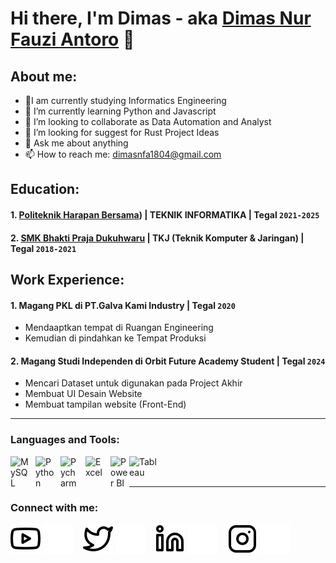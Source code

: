 # Hi there, I'm Dimas - aka [Dimas Nur Fauzi Antoro](https://www.youtube.com/channel/UCqJtRYk-jfmRN1dZfOaFnxA) 👋
## About me:
- 🔭I am currently studying Informatics Engineering
- 🌱 I’m currently learning Python and Javascript
- 👯 I’m looking to collaborate as Data Automation and Analyst
- 🤔 I’m looking for suggest for Rust Project Ideas
- 💬 Ask me about anything
- 📫 How to reach me: dimasnfa1804@gmail.com

## Education:

#### 1. [Politeknik Harapan Bersama](https://poltekharber.ac.id/)) | TEKNIK INFORMATIKA | Tegal `2021-2025`
 #### 2. [SMK Bhakti Praja Dukuhwaru](https://smkbpdkw.sch.id/) | TKJ (Teknik Komputer & Jaringan) | Tegal `2018-2021`
  

## Work Experience:
#### 1. Magang PKL di PT.Galva Kami Industry  | Tegal `2020`
   - Mendaaptkan tempat di Ruangan Engineering
   - Kemudian di pindahkan ke Tempat Produksi
#### 2. Magang Studi Independen di Orbit Future Academy  Student  | Tegal `2024`
   - Mencari Dataset untuk digunakan pada Project Akhir
   - Membuat UI Desain Website
   - Membuat tampilan website (Front-End)
---

### Languages and Tools:

[<img align="left" alt="MySQL" width="30px" src="https://cdn.jsdelivr.net/gh/devicons/devicon/icons/mysql/mysql-original.svg" style="padding-right:10px;" />][webdev]
[<img align="left" alt="Python" width="30px" src="https://upload.wikimedia.org/wikipedia/commons/thumb/c/c3/Python-logo-notext.svg/110px-Python-logo-notext.svg.png?20100317150552" style="padding-right:10px;" />][webdev]
[<img align="left" alt="Pycharm" width="30px" src="https://upload.wikimedia.org/wikipedia/commons/thumb/1/1d/PyCharm_Icon.svg/220px-PyCharm_Icon.svg.png" style="padding-right:10px;" />][webdev]
[<img align="left" alt="Excel" width="30px" src="https://is2-ssl.mzstatic.com/image/thumb/Purple126/v4/a8/fd/5a/a8fd5a84-c6f1-355f-3b9f-6e86598efaa3/XCEL.png/1200x630bb.png" style="padding-right:10px;" />][webdev]
[<img align="left" alt="Power BI" width="30px" src="https://powerbi.microsoft.com/pictures/application-logos/svg/powerbi.svg" style="padding-right:0px;" />][webdev]
[<img align="left" alt="Tableau" width="50px" src="https://logos-world.net/wp-content/uploads/2021/10/Tableau-Symbol.png" style="padding-right:10px;" />][webdev]

<br />
<br />

---
### Connect with me:

[![website](./img/youtube-light.svg)](https://www.youtube.com/channel/UC22xix7qvwpYWnSQ5QEYtAQ#gh-light-mode-only)
[![website](./img/youtube-dark.svg)](https://www.youtube.com/channel/UC22xix7qvwpYWnSQ5QEYtAQ#gh-dark-mode-only)
&nbsp;&nbsp;
[![website](./img/twitter-light.svg)](https://twitter.com/vincentwwidyan#gh-light-mode-only)
[![website](./img/twitter-dark.svg)](https://twitter.com/vincentwwidyan#gh-dark-mode-only)
&nbsp;&nbsp;
[![website](./img/linkedin-light.svg)](https://www.linkedin.com/in/vincentwidyan#gh-light-mode-only)
[![website](./img/linkedin-dark.svg)](https://www.linkedin.com/in/vincentwidyan#gh-dark-mode-only)
&nbsp;&nbsp;
[![website](./img/instagram-light.svg)](https://www.instagram.com/dmsnfaaaaaa#gh-light-mode-only)
[![website](./img/instagram-dark.svg)](https://www.instagram.com/dmsnfaaaaaa#gh-dark-mode-only)



[webdev]: https://github.com/vincentwidyan/vincentwidyan
